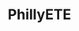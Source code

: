 ---
title: PhillyETE
logo: /resources/img/phillyete2014.png
location: Philadelphia
description: ""
start: 22 April 2014
end: 23 April 2014
link-out: http://phillyemergingtech.com/2014/
---